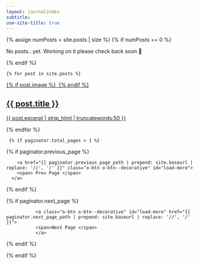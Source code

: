 ```yaml
---
layout: journalindex
subtitle:
use-site-title: true
---
```

<div class="c-post-list">


  <div class="c-post-list__posts c-post-list__posts--beta" style="border-top: none;">
{% assign numPosts = site.posts | size %}
{% if numPosts == 0 %}
    <p>No posts...yet. Working on it please check back soon 🙂 </p>
{% endif %}


    {% for post in site.posts %}

  <a class="c-post-list__post" href="{{ post.url | prepend: site.baseurl }}" title="">
       {% if post.image %}
        <img
          src="{{ post.image }}"
          alt=""
          data-aos="grayscale">
        {% endif %}
        <h2 class="">{{ post.title }}</h2>
             <span><p>{{ post.excerpt | strip_html | truncatewords:50 }}  </p></span>
</a>



  {% endfor %}



     {% if paginator.total_pages > 1 %}
<div class="dev-readmore">
    {% if paginator.previous_page %}

        <a href="{{ paginator.previous_page_path | prepend: site.baseurl | replace: '//', '/' }}" class="o-btn o-btn--decorative" id="load-more">
        <span> Prev Page </span>
      </a>
  {% endif %}

  {% if paginator.next_page %}

               <a class="o-btn o-btn--decorative" id="load-more" href="{{ paginator.next_page_path | prepend: site.baseurl | replace: '//', '/' }}">
               <span>Next Page </span>
               </a>
  {% endif %}
</div>
{% endif %}

  </div>


</div>
